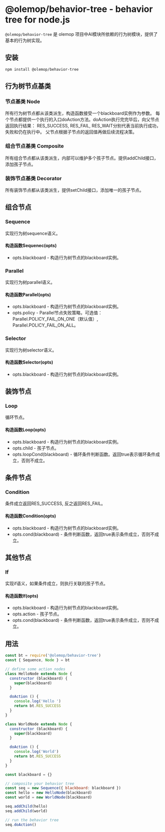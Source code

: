 # @olemop/behavior-tree - behavior tree for node.js

`@olemop/behavior-tree` 是 olemop 项目中AI模块所依赖的行为树模块，提供了基本的行为树实现。

## 安装

```bash
npm install @olemop/behavior-tree
```

## 行为树节点基类

### 节点基类 Node

所有行为树节点都从该类派生，构造函数接受一个blackboard实例作为参数。
每个节点都提供一个执行的入口doAction方法。doAction执行完完毕后，向父节点返回执行结果：
RES_SUCCESS, RES_FAIL, RES_WAIT分别代表当前执行成功，失败和仍在执行中。
父节点根据子节点的返回值再做后续流程决策。

### 组合节点基类 Composite

所有组合节点都从该类派生，内部可以维护多个孩子节点。提供addChild接口，添加孩子节点。

### 装饰节点基类 Decorator

所有装饰节点都从该类派生，提供setChild接口，添加唯一的孩子节点。

## 组合节点

### Sequence

实现行为树sequence语义。

#### 构造函数Sequenec(opts)

- opts.blackboard - 构造行为树节点的blackboard实例。

### Parallel

实现行为树parallel语义。

#### 构造函数Parallel(opts)

- opts.blackboard - 构造行为树节点的blackboard实例。
- opts.policy - Parallel节点失败策略，可选值：Parallel.POLICY_FAIL_ON_ONE（默认值）, Parallel.POLICY_FAIL_ON_ALL。

### Selector

实现行为树selector语义。

#### 构造函数Selector(opts)

- opts.blackboard - 构造行为树节点的blackboard实例。

## 装饰节点

### Loop

循环节点。

#### 构造函数Loop(opts)

- opts.blackboard - 构造行为树节点的blackboard实例。
- opts.child - 孩子节点。
- opts.loopCond(blackboard) - 循环条件判断函数。返回true表示循环条件成立，否则不成立。

## 条件节点

### Condition

条件成立返回RES_SUCCESS, 反之返回RES_FAIL。

#### 构造函数Condition(opts)

- opts.blackboard - 构造行为树节点的blackboard实例。
- opts.cond(blackboard) - 条件判断函数，返回true表示条件成立，否则不成立。

## 其他节点

### If

实现if语义，如果条件成立，则执行关联的孩子节点。

#### 构造函数If(opts)

- opts.blackboard - 构造行为树节点的blackboard实例。
- opts.action - 孩子节点。
- opts.cond(blackboard) - 条件判断函数，返回true表示条件成立，否则不成立。

## 用法

```javascript
const bt = require('@olemop/behavior-tree')
const { Sequence, Node } = bt

// define some action nodes
class HelloNode extends Node {
  constructor (blackboard) {
    super(blackboard)
  }

  doAction () {
    console.log('Hello ')
    return bt.RES_SUCCESS
  }
}

class WorldNode extends Node {
  constructor (blackboard) {
    super(blackboard)
  }

  doAction () {
    console.log('World')
    return bt.RES_SUCCESS
  }
}

const blackboard = {}

// composite your behavior tree
const seq = new Sequence({ blackboard: blackboard })
const hello = new HelloNode(blackboard)
const world = new WorldNode(blackboard)

seq.addChild(hello)
seq.addChild(world)

// run the behavior tree
seq.doAction()
```
